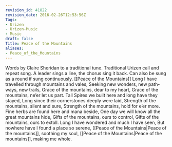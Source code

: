 ```yaml
---
revision_id: 41822
revision_date: 2016-02-26T12:53:56Z
Tags:
- Urizen
- Urizen-Music
- Music
draft: false
Title: Peace of the Mountains
aliases:
- Peace_of_the_Mountains
---
```

Words by Claire Sheridan to a traditional tune.
Traditional Urizen call and repeat song. A leader sings a line, the chorus sing it back. Can also be sung as a round if sung continuously. 
[[Peace of the Mountains]]
Long I have travelled through mountains and vales,
Seeking new wonders, new path-ways, new trails,
Grace of the mountains, dear to my heart,
Grace of the mountains, ne’er let us part. 
Tall Spires we built here and long have they stayed,
Long since their cornerstones deeply were laid,
Strength of the mountains, silent and sure,
Strength of the mountains, hold for e’er more.
Fine herbs are found here and mana beside,
One day we will know all the great mountains hide, 
Gifts of the mountains, ours to control,
Gifts of the mountains, ours to extoll. 
Long I have wondered and much I have seen,
But nowhere have I found a place so serene, 
[[Peace of the Mountains|Peace of the mountains]], soothing my soul,
[[Peace of the Mountains|Peace of the mountains]], making me whole.